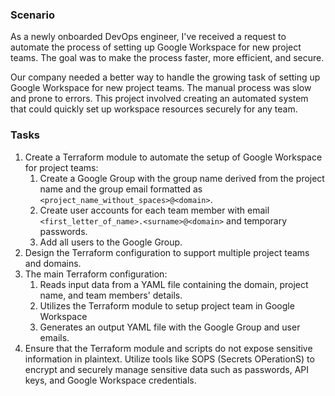 ### Scenario
As a newly onboarded DevOps engineer, I've received a request to automate the process of setting up Google Workspace for new project teams. The goal was to make the process faster, more efficient, and secure.

Our company needed a better way to handle the growing task of setting up Google Workspace for new project teams. The manual process was slow and prone to errors. This project involved creating an automated system that could quickly set up workspace resources securely for any team.

### Tasks
1. Create a Terraform module to automate the setup of Google Workspace for project teams:
    1. Create a Google Group with the group name derived from the project name and the group email formatted as `<project_name_without_spaces>@<domain>`.
    2. Create user accounts for each team member with email `<first_letter_of_name>.<surname>@<domain>` and temporary passwords.
    3. Add all users to the Google Group.
2. Design the Terraform configuration to support multiple project teams and domains.
3. The main Terraform configuration:
    1. Reads input data from a YAML file containing the domain, project name, and team members' details. 
    2. Utilizes the Terraform module to setup project team in Google Workspace
    3. Generates an output YAML file with the Google Group and user emails.
4.  Ensure that the Terraform module and scripts do not expose sensitive information in plaintext. Utilize tools like SOPS (Secrets OPerationS) to encrypt and securely manage sensitive data such as passwords, API keys, and Google Workspace credentials.
